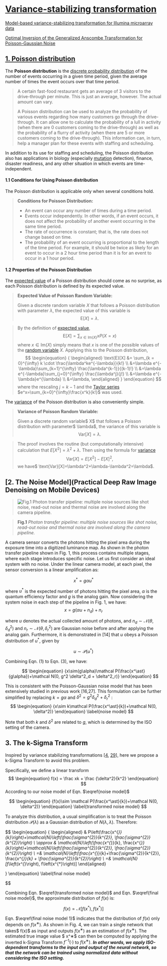 # [Variance-stabilizing transformation](https://en.wikipedia.org/wiki/Variance-stabilizing_transformation)

[Model-based variance-stabilizing transformation for Illumina microarray data](https://www.ncbi.nlm.nih.gov/pmc/articles/PMC2241869/#B7)

[Optimal Inversion of the Generalized Anscombe Transformation for Poisson-Gaussian Noise](https://ieeexplore.ieee.org/document/6212354)



## [1. Poisson distribution](https://brilliant.org/wiki/poisson-distribution/#:~:text=The%20Poisson%20distribution%20is%20the,the%20drive%2Dthrough%20per%20minute.)

The **Poisson distribution** is the [discrete probability distribution](https://brilliant.org/wiki/discrete-random-variables-definition/) of the number of events occurring in a given time period, given the average number of times the event occurs over that time period.

>A certain fast-food restaurant gets an average of 3 visitors to the drive-through per minute. This is just an average, however. The actual amount can vary.
>
>A Poisson distribution can be used to analyze the probability of various events regarding how many customers go through the drive-through. It can allow one to calculate the probability of a lull in activity (when there are 0 customers coming to the drive-through) as well as the probability of a flurry of activity (when there are 5 or more customers coming to the drive-through). This information can, in turn, help a manager plan for these events with staffing and scheduling.

In addition to its use for staffing and scheduling, the Poisson distribution also has applications in biology (especially [mutation](https://brilliant.org/wiki/mutation-and-dna-repair/) detection), finance, disaster readiness, and any other situation in which events are time-independent.

#### 1.1 Conditions for Using Poisson distribution

The Poisson distribution is applicable only when several conditions hold.

> **Conditions for Poisson Distribution:**
>
> - An event can occur any number of times during a time period.
> - Events occur independently. In other words, if an event occurs, it does not affect the probability of another event occurring in the same time period.
> - The rate of occurrence is constant; that is, the rate does not change based on time.
> - The probability of an event occurring is proportional to the length of the time period. For example, it should be twice as likely for an event to occur in a 2 hour time period than it is for an event to occur in a 1 hour period.



#### 1.2 Properties of the Poisson Distribution

The [expected value](https://brilliant.org/wiki/expected-value/) of a Poisson distribution should come as no surprise, as each Poisson distribution is defined by its expected value.

> **Expected Value of Poisson Random Variable:**
>
> Given a discrete random variable $X$ that follows a Poisson distribution with parameter $\lambda$, the expected value of this variable is
> $$
> \begin{equation}
> \text{E}[X]=\lambda.
> \end{equation}
> $$

> By the definition of [expected value](https://brilliant.org/wiki/expected-value-definition/),
> $$
> \begin{equation}
> \text{E}[X] = \sum_{x \in \text{Im}(X)}xP(X=x)
> \end{equation}
> $$
> where $x \in \text{Im}(X)$ simply means that $x$ is one of the possible values of the [random variable](https://brilliant.org/wiki/discrete-random-variables-definition/) $X$. Applying this to the Poisson distribution,
> $$
> \begin{equation}
> {
> \begin{aligned} \text{E}[X] &= \sum_{k = 0}^{\infty} k \cdot \frac{\lambda^ke^{-\lambda}}{k!} \\ &=\lambda e^{-\lambda}\sum_{k=1}^{\infty} \frac{\lambda^{k-1}}{(k-1)!} \\ &=\lambda e^{-\lambda}\sum_{j=0}^{\infty} \frac{\lambda^j}{j!} \\ &=\lambda e^{-\lambda}e^{\lambda} \\ &=\lambda, 
> \end{aligned}
> }
> \end{equation}
> $$
> where the rescaling $j=k-1$ and the [Taylor series](https://brilliant.org/wiki/taylor-series/) $e^x=\sum_{k=0}^{\infty}\frac{x^k}{k!}$ was used.

The [variance](https://brilliant.org/wiki/variance-definition/) of the Poisson distribution is also conveniently simple.

> **Variance of Poisson Random Variable:**
>
> Given a discrete random variable$ X$ that follows a Poisson distribution with parameter$ \lambda$, the variance of this variable is
> $$
> \begin{equation}
> \text{Var}[X]=\lambda.
> \end{equation}
> $$

> The proof involves the routine (but computationally intensive) calculation that $E[X^2]=\lambda^2+\lambda$. Then using the formula for [variance](https://brilliant.org/wiki/variance-properties/)
> $$
> \begin{equation}
> \text{Var}[X] = E[X^2]-E[X]^2,
> \end{equation}
> $$
> we have$ \text{Var}[X]=\lambda^2+\lambda-\lambda^2=\lambda$.





## [2. The Noise Model](Practical Deep Raw Image Denoising on Mobile Devices)

> ![](https://www.researchgate.net/publication/344662685/figure/fig2/AS:946740739977216@1602731990078/Photon-transfer-pipeline-multiple-noise-sources-like-shot-noise-read-out-noise-and.png "Fig.1 Photon transfer pipeline: multiple noise sources like shot noise, read-out noise and thermal noise are involved along the camera pipeline.")

> **Fig.1** *Photon transfer pipeline: multiple noise sources like shot noise, read-out noise and thermal noise are involved along the camera pipeline.*


A camera sensor converts the photons hitting the pixel area during the exposure time into a digitized luminance map. As shown in the photon transfer pipeline shown in Fig. 1, this process contains multiple stages, where each stage introduces speciﬁc noise.  Let us ﬁrst consider an ideal system with no noise. Under the linear camera model, at each pixel, the sensor conversion is a linear ampliﬁcation as: 

$$
\begin{equation}
x^\ast = g\alpha u^\ast
\end{equation}
$$

where $u^\ast$ is the expected number of photons hitting the pixel area, $\alpha$ is the quantum eﬃciency factor and $g$ is the analog gain. Now considering the system noise in each step of the pipeline in Fig. 1, we have:
$$
\begin{equation}
x = g(\alpha u + n_d) + n_r
\end{equation}
$$

where $u$ denotes the actual collected amount of photons, and $n_d \sim \mathcal N(\theta,\delta^2_d)$ and $n_r \sim \mathcal N(\theta,\delta^2_r)$ are Gaussian noise before and after applying the analog gain. Furthermore, it is demonstrated in [14] that $u$ obeys a Poisson distribution of $u^\ast$, given by 

$$
\begin{equation}
u \sim \mathcal P(u^\ast)
\end{equation}
$$

Combining Eqn. (1) to Eqn. (3), we have:

$$
\begin{equation}
{x\sim(g\alpha)\mathcal P(\frac{x^\ast}{g\alpha})+\mathcal N(0, g^2 \delta^2_d + \delta^2_r)}
\end{equation}
$$

This is consistent with the Poisson-Gaussian noise model that has been extensively studied in previous work [16,27].
This formulation can be further simpliﬁed by replacing $k=g\alpha$ and $\delta^2=g^2 \delta^2_d + \delta^2_r$ :
$$
\begin{equation}
{x\sim k\mathcal P(\frac{x^\ast}{k})+\mathcal N(0, \delta^2)}
\end{equation} \label{noise model}
$$

Note that both $k$ and $\delta^2$ are related to $g$, which is determined by the ISO setting of the camera.





## 3. The k-Sigma Transform

 Inspired by variance stabilizing transformations [[4](https://www.jstor.org/stable/2332343?origin=crossref&seq=1), [29](https://ieeexplore.ieee.org/document/5504216)], here we propose a k-Sigma Transform to avoid this problem. 

Speciﬁcally, we deﬁne a linear transform
$$
\begin{equation}
f(x) = \frac xk + \frac {\delta^2}{k^2}
\end{equation}
$$
According to our noise model of Eqn. $\eqref{noise model}$

$$
\begin{equation}
{f(x)\sim \mathcal P(\frac{x^\ast}{k})+\mathcal N(0, \delta^2)}
\end{equation} \label{transformed noise model}
$$

To analyze this distribution, a usual simpliﬁcation is to treat the Poisson distribution $\mathcal P(\lambda)$ as a Gaussian distribution of $N(\lambda,\lambda)$. Therefore:

$$
\begin{equation}
{
\begin{aligned}
& P\left(\frac{x^{*}}{k}\right)+\mathcal{N}\left(\frac{\sigma^{2}}{k^{2}}, \frac{\sigma^{2}}{k^{2}}\right) \\
\approx & \mathcal{N}\left(\frac{x^{*}}{k}, \frac{x^{*}}{k}\right)+\mathcal{N}\left(\frac{\sigma^{2}}{k^{2}}, \frac{\sigma^{2}}{k^{2}}\right) \\
=& \mathcal{N}\left(\frac{x^{*}}{k}+\frac{\sigma^{2}}{k^{2}}, \frac{x^{*}}{k} + \frac{\sigma^{2}}{k^{2}}\right) \\
=& \mathcal{N}\[f\left(x^{*}\right), f\left(x^{*}\right)]
\end{aligned}

}
\end{equation} \label{final noise model} 

 $$

Combining Eqn. $\eqref{transformed noise model}$ and Eqn. $\eqref{final noise model}$, the approximate distribution of $f(x)$ is: 

$$
\begin{equation}
f(x)=\mathcal{N}[ f\left(x^{* }\right), f\left(x^{* }\right)]
\end{equation} 
\label{final noise model 1}
$$

Eqn. $\eqref{final noise model 1}$ indicates that the distribution of $f(x)$ only depends on $f(x^∗)$. As shown in Fig. 4, we can train a single network that takes$ f(x)$ as input and outputs $f(x^∗)$ as an estimation of $f(x^∗)$. The estimated true image value $ x^∗$ can then be computed by applying the inverted k-Sigma Transform $f^{−1}(\cdot)$ to $f(x^∗)$. ***In other words, we apply ISO-dependent transforms to the input and output of the neural network, so that the network can be trained using normalized data without considering the ISO setting.***



